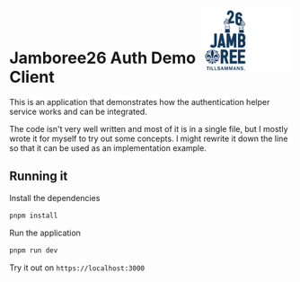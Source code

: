 <div>
  <img align="right" width="80" src="./docs/jamboree26_logo_small_dark.png#gh-dark-mode-only" alt="Jamboree26 Logo">
  <img align="right" width="80" src="./docs/jamboree26_logo_small_light.png#gh-light-mode-only" alt="Jamboree26 Logo">

  <br />
  <br />
  <h1>Jamboree26 Auth Demo Client</h1>
</div>

This is an application that demonstrates how the authentication helper service
works and can be integrated.

The code isn't very well written and most of it is in a single file, but I
mostly wrote it for myself to try out some concepts. I might rewrite it down the
line so that it can be used as an implementation example.

## Running it

Install the dependencies
```sh
pnpm install
```

Run the application
```sh
pnpm run dev
```

Try it out on `https://localhost:3000`

